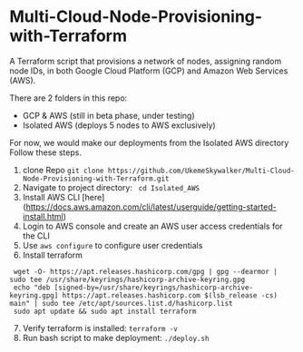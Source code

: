 # Multi-Cloud-Node-Provisioning-with-Terraform
A Terraform script that provisions a network of nodes, assigning random node IDs, in both Google Cloud Platform (GCP) and Amazon Web Services (AWS).

There are 2 folders in this repo:
- GCP & AWS (still in beta phase, under testing)
- Isolated AWS (deploys 5 nodes to AWS exclusively)

For now, we would make our deployments from the Isolated AWS directory
Follow these steps.

1. clone Repo
`git clone https://github.com/UkemeSkywalker/Multi-Cloud-Node-Provisioning-with-Terraform.git`
2. Navigate to project directory: 
` cd Isolated_AWS`
3. Install AWS CLI [here] (https://docs.aws.amazon.com/cli/latest/userguide/getting-started-install.html)
4. Login to AWS console and create an AWS user access credentials for the CLI
5. Use `aws configure` to configure user credentials 
6. Install terraform
```
 wget -O- https://apt.releases.hashicorp.com/gpg | gpg --dearmor | sudo tee /usr/share/keyrings/hashicorp-archive-keyring.gpg
 echo "deb [signed-by=/usr/share/keyrings/hashicorp-archive-keyring.gpg] https://apt.releases.hashicorp.com $(lsb_release -cs) main" | sudo tee /etc/apt/sources.list.d/hashicorp.list
 sudo apt update && sudo apt install terraform

```
7. Verify terraform is installed: `terraform -v`
8. Run bash script to make deployment: `./deploy.sh`

